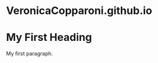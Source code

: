 # VeronicaCopparoni.github.io
<!DOCTYPE html>
<html>
<head>
<title> Page Title </title>
</head>
<body>

<h1>My First Heading</h1>
<p>My first paragraph.</p>

</body>
</html>
